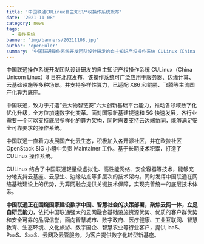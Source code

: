 ```yaml
---
title: '中国联通CULinux自主知识产权操作系统发布'
date: '2021-11-08'
category: news
tags:
  - 操作系统
banner: 'img/banners/20211108.jpg'
author: 'openEuler'
summary: '中国联通操作系统开发团队设计研发的自主知识产权操作系统 CULinux（China Unicom Linux）8 日在北京发布。'
---
```


中国联通操作系统开发团队设计研发的自主知识产权操作系统 CULinux（China Unicom Linux）8 日在北京发布，该操作系统可广泛应用于服务器、边缘计算、云基础设施等多种场景。并支持多样性算力，已适配 X86 和鲲鹏、飞腾等主流国产化算力底座。

中国联通，致力于打造“云大物智链安”六大创新基础平台能力，推动各领域数字化优化升级，全方位加速数字化变革。面对国家新基建提速和 5G 快速发展，各行业需要一个可以支持底层多样化的算力架构，同时需要支持云边端协同，能够满足安全可靠要求的操作系统。

中国联通一直着力发展国产化云生态，积极加入各开源社区，并在欧拉社区 OpenStack SIG 小组中负责 Maintainer 工作。基于长期技术积累，打造了 CULinux 操作系统。

CULinux 结合了中国联通轻量级虚拟化、高性能网络、安全容器等技术，能够充分地支持云基座、云原生、边缘站点等多层次的技术架构。同时发挥中国联通在网络基础建设上的优势，为算网融合提供关键技术保障，实现完善统一的底层技术体系。

**中国联通正在围绕国家建设数字中国、智慧社会的决策部署，聚焦云网一体，立足自研云能力**，依托中国联通强大的云网融合基础设施资源优势、优质的客户群优势和安全可靠的品牌信誉，面向智慧城市、数字政府、医疗健康、工业互联网、智慧教育、生态环境、文化旅游、数字国企、智慧农业等行业客户，提供 IaaS、PaaS、SaaS、云网及云管服务，为客户提供数字化转型新基座。
